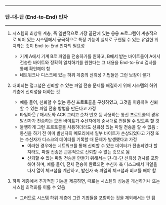 -----
### 단-대-단 (End-to-End) 인자
-----
1. 시스템의 최상위 계층, 즉 일반적으로 가장 끝단에 있는 응용 프로그램이 계층적으로 되어 있는 시스템에서 궁극적으로 특정 기능이 실제로 구현될 수 있는 유일한 위치라는 것이 End-to-End 인자의 필요성
   - 기계 A에서 기계 B로 파일을 전송하기를 원하고, B에서 받는 바이트들이 A에서 전송한 바이트와 정확히 일치하기를 원한다는 그 내용을 End-to-End 검사를 통해 확인해야 함
   - 네트워크나 디스크에 있는 하위 계층의 신뢰성 기법들은 그런 보장이 불가

2. 대비되는 접그넙은 신뢰할 수 있는 파일 전송 문제를 해결하기 위해 시스템의 하위 계층에 신뢰성을 더하는 것
   - 예를 들어, 신뢰할 수 없는 통신 프로토콜을 구성하였고, 그것을 이용하여 신뢰할 수 있는 파일 전송 방법을 만든다고 가정
   - 타임아웃 / 재시도와 ACK 그리고 순차 번호 등 사용하는 통신 프로토콜의 경우 발신자가 전송하는 모든 바이트가 수신자에게 순서대로 전달될 수 있도록 할 것
   - 불행하게 그런 프로토콜을 사용하더라도 신뢰성 있는 파일 전송을 할 수 없음 : 통신을 하기 전 이미 발신자의 메모리에서 일부 바이트가 손상되었다고 가정 또는 수신자가 디스크의 데이터를 기록할 때 문제가 발생했다고 가정
     + 이러한 경우에는 네트워크를 통해 신뢰할 수 있는 데이터가 전송되었다 할지라도, 파일 전송은 근본적으로 신뢰할 수 없는 것으로 됨
     + 신뢰할 수 있는 파일 전송을 만들기 위해서는 단-대-단 신뢰성 검사를 포함해야 하며, 예를 들어, 전체 전송이 완료되면 수신자 측 디스크에서 파일을 다시 열어 체크섬을 계산하고, 발신자 측 파일의 체크섬과 비교를 해야 함

3. 하위 계층에서 추가적인 기능을 제공하면, 때로는 시스템의 성능을 개선하거나 또는 시스템 최적화를 이룰 수 있음
   - 그러므로 시스템 하위 계층에 그런 기법들을 포함하는 것을 제외해서는 안 됨
   
